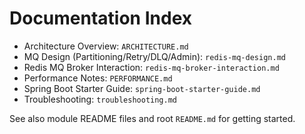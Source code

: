# Documentation Index

- Architecture Overview: `ARCHITECTURE.md`
- MQ Design (Partitioning/Retry/DLQ/Admin): `redis-mq-design.md`
- Redis MQ Broker Interaction: `redis-mq-broker-interaction.md`
- Performance Notes: `PERFORMANCE.md`
- Spring Boot Starter Guide: `spring-boot-starter-guide.md`
- Troubleshooting: `troubleshooting.md`

See also module README files and root `README.md` for getting started.
